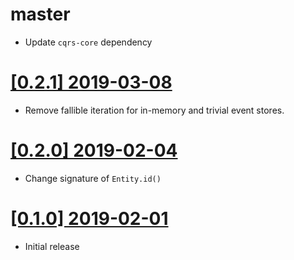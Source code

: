 # master

* Update `cqrs-core` dependency

# [[0.2.1] 2019-03-08](https://github.com/cq-rs/cqrs/releases/tag/cqrs-0.2.1)

* Remove fallible iteration for in-memory and trivial event stores.

# [[0.2.0] 2019-02-04](https://github.com/cq-rs/cqrs/releases/tag/cqrs-0.2.0)

* Change signature of `Entity.id()`

# [[0.1.0] 2019-02-01](https://github.com/cq-rs/cqrs/releases/tag/cqrs-0.1.0)

* Initial release
